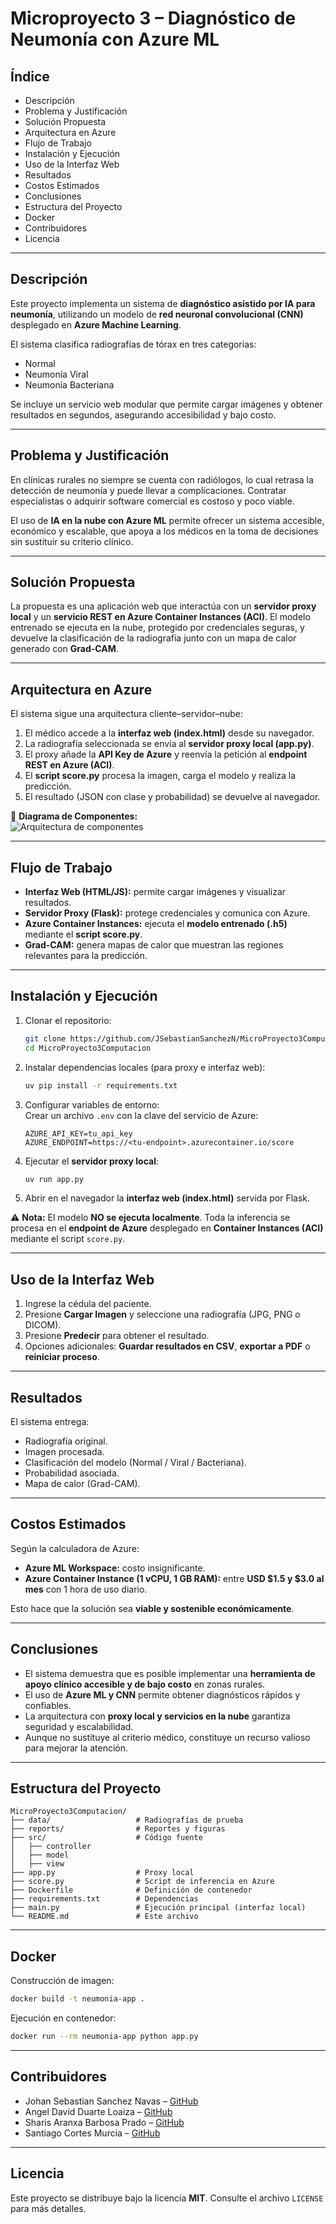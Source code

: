 # Microproyecto 3 – Diagnóstico de Neumonía con Azure ML  

## Índice  
- Descripción  
- Problema y Justificación  
- Solución Propuesta  
- Arquitectura en Azure  
- Flujo de Trabajo  
- Instalación y Ejecución  
- Uso de la Interfaz Web  
- Resultados  
- Costos Estimados  
- Conclusiones  
- Estructura del Proyecto  
- Docker  
- Contribuidores  
- Licencia  

---

## Descripción  
Este proyecto implementa un sistema de **diagnóstico asistido por IA para neumonía**, utilizando un modelo de **red neuronal convolucional (CNN)** desplegado en **Azure Machine Learning**.  

El sistema clasifica radiografías de tórax en tres categorías:  
- Normal  
- Neumonía Viral  
- Neumonía Bacteriana  

Se incluye un servicio web modular que permite cargar imágenes y obtener resultados en segundos, asegurando accesibilidad y bajo costo.  

---

## Problema y Justificación  
En clínicas rurales no siempre se cuenta con radiólogos, lo cual retrasa la detección de neumonía y puede llevar a complicaciones. Contratar especialistas o adquirir software comercial es costoso y poco viable.  

El uso de **IA en la nube con Azure ML** permite ofrecer un sistema accesible, económico y escalable, que apoya a los médicos en la toma de decisiones sin sustituir su criterio clínico.  

---

## Solución Propuesta  
La propuesta es una aplicación web que interactúa con un **servidor proxy local** y un **servicio REST en Azure Container Instances (ACI)**. El modelo entrenado se ejecuta en la nube, protegido por credenciales seguras, y devuelve la clasificación de la radiografía junto con un mapa de calor generado con **Grad-CAM**.  

---

## Arquitectura en Azure  

El sistema sigue una arquitectura cliente–servidor–nube:  

1. El médico accede a la **interfaz web (index.html)** desde su navegador.  
2. La radiografía seleccionada se envía al **servidor proxy local (app.py)**.  
3. El proxy añade la **API Key de Azure** y reenvía la petición al **endpoint REST en Azure (ACI)**.  
4. El **script score.py** procesa la imagen, carga el modelo y realiza la predicción.  
5. El resultado (JSON con clase y probabilidad) se devuelve al navegador.  

📌 **Diagrama de Componentes:**  
![Arquitectura de componentes](arquitectura_de_componentes.png)  

---

## Flujo de Trabajo  

- **Interfaz Web (HTML/JS):** permite cargar imágenes y visualizar resultados.  
- **Servidor Proxy (Flask):** protege credenciales y comunica con Azure.  
- **Azure Container Instances:** ejecuta el **modelo entrenado (.h5)** mediante el **script score.py**.  
- **Grad-CAM:** genera mapas de calor que muestran las regiones relevantes para la predicción.  

---

## Instalación y Ejecución  

1. Clonar el repositorio:  
   ```bash
   git clone https://github.com/JSebastianSanchezN/MicroProyecto3Computacion.git
   cd MicroProyecto3Computacion
   ```  

2. Instalar dependencias locales (para proxy e interfaz web):  
   ```bash
   uv pip install -r requirements.txt
   ```  

3. Configurar variables de entorno:  
   Crear un archivo `.env` con la clave del servicio de Azure:  
   ```env
   AZURE_API_KEY=tu_api_key
   AZURE_ENDPOINT=https://<tu-endpoint>.azurecontainer.io/score
   ```  

4. Ejecutar el **servidor proxy local**:  
   ```bash
   uv run app.py
   ```  

5. Abrir en el navegador la **interfaz web (index.html)** servida por Flask.  

⚠️ **Nota:** El modelo **NO se ejecuta localmente**. Toda la inferencia se procesa en el **endpoint de Azure** desplegado en **Container Instances (ACI)** mediante el script `score.py`.  

---

## Uso de la Interfaz Web  

1. Ingrese la cédula del paciente.  
2. Presione **Cargar Imagen** y seleccione una radiografía (JPG, PNG o DICOM).  
3. Presione **Predecir** para obtener el resultado.  
4. Opciones adicionales: **Guardar resultados en CSV**, **exportar a PDF** o **reiniciar proceso**.  

---

## Resultados  

El sistema entrega:  
- Radiografía original.  
- Imagen procesada.  
- Clasificación del modelo (Normal / Viral / Bacteriana).  
- Probabilidad asociada.  
- Mapa de calor (Grad-CAM).  

---

## Costos Estimados  

Según la calculadora de Azure:  
- **Azure ML Workspace:** costo insignificante.  
- **Azure Container Instance (1 vCPU, 1 GB RAM):** entre **USD $1.5 y $3.0 al mes** con 1 hora de uso diario.  

Esto hace que la solución sea **viable y sostenible económicamente**.  

---

## Conclusiones  

- El sistema demuestra que es posible implementar una **herramienta de apoyo clínico accesible y de bajo costo** en zonas rurales.  
- El uso de **Azure ML y CNN** permite obtener diagnósticos rápidos y confiables.  
- La arquitectura con **proxy local y servicios en la nube** garantiza seguridad y escalabilidad.  
- Aunque no sustituye al criterio médico, constituye un recurso valioso para mejorar la atención.  

---

## Estructura del Proyecto  

```plaintext
MicroProyecto3Computacion/
├── data/                   # Radiografías de prueba
├── reports/                # Reportes y figuras
├── src/                    # Código fuente
│   ├── controller
│   ├── model
│   ├── view
├── app.py                  # Proxy local
├── score.py                # Script de inferencia en Azure
├── Dockerfile              # Definición de contenedor
├── requirements.txt        # Dependencias
├── main.py                 # Ejecución principal (interfaz local)
└── README.md               # Este archivo
```  

---

## Docker  

Construcción de imagen:  
```bash
docker build -t neumonia-app .
```  

Ejecución en contenedor:  
```bash
docker run --rm neumonia-app python app.py
```  

---

## Contribuidores  

- Johan Sebastian Sanchez Navas – [GitHub](https://github.com/JSebastianSanchezN)  
- Angel David Duarte Loaiza – [GitHub](https://github.com/AngelDDL)  
- Sharis Aranxa Barbosa Prado – [GitHub](https://github.com/SAranxa)  
- Santiago Cortes Murcia – [GitHub](https://github.com/SantiagoCorM)  

---

## Licencia  

Este proyecto se distribuye bajo la licencia **MIT**. Consulte el archivo `LICENSE` para más detalles.  
